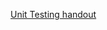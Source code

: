 [Unit Testing handout](https://web.stanford.edu/class/archive/cs/cs108/cs108.1092/handouts081/06UnitTesting.pdf)
